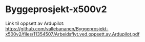 # Byggeprosjekt-x500v2
Link til oppsett av Ardupilot:
https://github.com/vallebananen/Byggeprosjekt-x500v2/files/11354507/Arbeidsflyt.ved.oppsett.av.Ardupilot.pdf
